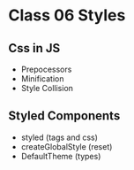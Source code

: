 # Class 06 Styles

## Css in JS

- Prepocessors 
- Minification
- Style Collision

## Styled Components

- styled (tags and css)
- createGlobalStyle (reset)
- DefaultTheme (types)